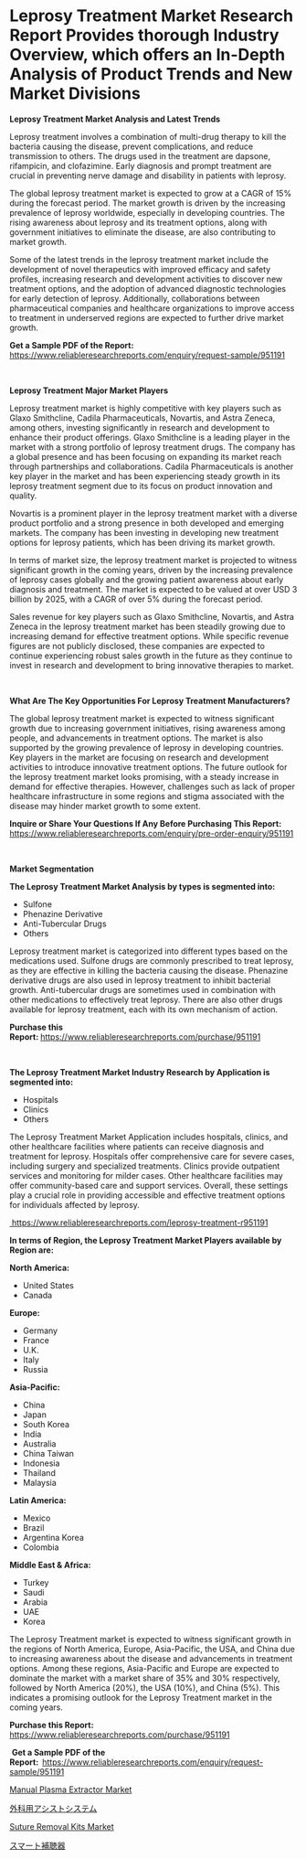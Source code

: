 <p><h1>Leprosy Treatment Market Research Report Provides thorough Industry Overview, which offers an In-Depth Analysis of Product Trends and New Market Divisions</h1></p><p><strong>Leprosy Treatment Market Analysis and Latest Trends</strong></p>
<p><p>Leprosy treatment involves a combination of multi-drug therapy to kill the bacteria causing the disease, prevent complications, and reduce transmission to others. The drugs used in the treatment are dapsone, rifampicin, and clofazimine. Early diagnosis and prompt treatment are crucial in preventing nerve damage and disability in patients with leprosy.</p><p>The global leprosy treatment market is expected to grow at a CAGR of 15% during the forecast period. The market growth is driven by the increasing prevalence of leprosy worldwide, especially in developing countries. The rising awareness about leprosy and its treatment options, along with government initiatives to eliminate the disease, are also contributing to market growth.</p><p>Some of the latest trends in the leprosy treatment market include the development of novel therapeutics with improved efficacy and safety profiles, increasing research and development activities to discover new treatment options, and the adoption of advanced diagnostic technologies for early detection of leprosy. Additionally, collaborations between pharmaceutical companies and healthcare organizations to improve access to treatment in underserved regions are expected to further drive market growth.</p></p>
<p><strong>Get a Sample PDF of the Report:&nbsp;</strong> <a href="https://www.reliableresearchreports.com/enquiry/request-sample/951191">https://www.reliableresearchreports.com/enquiry/request-sample/951191</a></p>
<p>&nbsp;</p>
<p><strong>Leprosy Treatment Major Market Players</strong></p>
<p><p>Leprosy treatment market is highly competitive with key players such as Glaxo Smithcline, Cadila Pharmaceuticals, Novartis, and Astra Zeneca, among others, investing significantly in research and development to enhance their product offerings. Glaxo Smithcline is a leading player in the market with a strong portfolio of leprosy treatment drugs. The company has a global presence and has been focusing on expanding its market reach through partnerships and collaborations. Cadila Pharmaceuticals is another key player in the market and has been experiencing steady growth in its leprosy treatment segment due to its focus on product innovation and quality.</p><p>Novartis is a prominent player in the leprosy treatment market with a diverse product portfolio and a strong presence in both developed and emerging markets. The company has been investing in developing new treatment options for leprosy patients, which has been driving its market growth.</p><p>In terms of market size, the leprosy treatment market is projected to witness significant growth in the coming years, driven by the increasing prevalence of leprosy cases globally and the growing patient awareness about early diagnosis and treatment. The market is expected to be valued at over USD 3 billion by 2025, with a CAGR of over 5% during the forecast period.</p><p>Sales revenue for key players such as Glaxo Smithcline, Novartis, and Astra Zeneca in the leprosy treatment market has been steadily growing due to increasing demand for effective treatment options. While specific revenue figures are not publicly disclosed, these companies are expected to continue experiencing robust sales growth in the future as they continue to invest in research and development to bring innovative therapies to market.</p></p>
<p>&nbsp;</p>
<p><strong>What Are The Key Opportunities For Leprosy Treatment Manufacturers?</strong></p>
<p><p>The global leprosy treatment market is expected to witness significant growth due to increasing government initiatives, rising awareness among people, and advancements in treatment options. The market is also supported by the growing prevalence of leprosy in developing countries. Key players in the market are focusing on research and development activities to introduce innovative treatment options. The future outlook for the leprosy treatment market looks promising, with a steady increase in demand for effective therapies. However, challenges such as lack of proper healthcare infrastructure in some regions and stigma associated with the disease may hinder market growth to some extent.</p></p>
<p><strong>Inquire or Share Your Questions If Any Before Purchasing This Report:</strong> <a href="https://www.reliableresearchreports.com/enquiry/pre-order-enquiry/951191">https://www.reliableresearchreports.com/enquiry/pre-order-enquiry/951191</a></p>
<p>&nbsp;</p>
<p><strong>Market Segmentation</strong></p>
<p><strong>The Leprosy Treatment Market Analysis by types is segmented into:</strong></p>
<p><ul><li>Sulfone</li><li>Phenazine Derivative</li><li>Anti-Tubercular Drugs</li><li>Others</li></ul></p>
<p><p>Leprosy treatment market is categorized into different types based on the medications used. Sulfone drugs are commonly prescribed to treat leprosy, as they are effective in killing the bacteria causing the disease. Phenazine derivative drugs are also used in leprosy treatment to inhibit bacterial growth. Anti-tubercular drugs are sometimes used in combination with other medications to effectively treat leprosy. There are also other drugs available for leprosy treatment, each with its own mechanism of action.</p></p>
<p><strong>Purchase this Report:&nbsp;</strong><a href="https://www.reliableresearchreports.com/purchase/951191">https://www.reliableresearchreports.com/purchase/951191</a></p>
<p>&nbsp;</p>
<p><strong>The Leprosy Treatment Market Industry Research by Application is segmented into:</strong></p>
<p><ul><li>Hospitals</li><li>Clinics</li><li>Others</li></ul></p>
<p><p>The Leprosy Treatment Market Application includes hospitals, clinics, and other healthcare facilities where patients can receive diagnosis and treatment for leprosy. Hospitals offer comprehensive care for severe cases, including surgery and specialized treatments. Clinics provide outpatient services and monitoring for milder cases. Other healthcare facilities may offer community-based care and support services. Overall, these settings play a crucial role in providing accessible and effective treatment options for individuals affected by leprosy.</p></p>
<p><a href="https://www.reliableresearchreports.com/leprosy-treatment-r951191">&nbsp;https://www.reliableresearchreports.com/leprosy-treatment-r951191</a></p>
<p><strong>In terms of Region, the Leprosy Treatment Market Players available by Region are:</strong></p>
<p>
    <p> <strong> North America: </strong>
        <ul>
            <li>United States</li>
            <li>Canada</li>
        </ul>
        </p> 
    <p> <strong> Europe: </strong>
        <ul>
            <li>Germany</li>
            <li>France</li>
            <li>U.K.</li>
            <li>Italy</li>
            <li>Russia</li>
        </ul>
        </p> 
    <p> <strong> Asia-Pacific: </strong>
        <ul>
            <li>China</li>
            <li>Japan</li>
            <li>South Korea</li>
            <li>India</li>
            <li>Australia</li>
            <li>China Taiwan</li>
            <li>Indonesia</li>
            <li>Thailand</li>
            <li>Malaysia</li>
        </ul>
        </p> 
    <p> <strong> Latin America: </strong>
        <ul>
            <li>Mexico</li>
            <li>Brazil</li>
            <li>Argentina Korea</li>
            <li>Colombia</li>
        </ul>
        </p> 
    <p> <strong> Middle East & Africa: </strong>
        <ul>
            <li>Turkey</li>
            <li>Saudi</li>
            <li>Arabia</li>
            <li>UAE</li>
            <li>Korea</li>
        </ul>
    </p>
    </p>
<p><p>The Leprosy Treatment market is expected to witness significant growth in the regions of North America, Europe, Asia-Pacific, the USA, and China due to increasing awareness about the disease and advancements in treatment options. Among these regions, Asia-Pacific and Europe are expected to dominate the market with a market share of 35% and 30% respectively, followed by North America (20%), the USA (10%), and China (5%). This indicates a promising outlook for the Leprosy Treatment market in the coming years.</p></p>
<p><strong>Purchase this Report: </strong><a href="https://www.reliableresearchreports.com/purchase/951191">https://www.reliableresearchreports.com/purchase/951191</a></p>
<p>&nbsp;<strong>Get a Sample PDF of the Report:&nbsp;&nbsp;</strong><a href="https://www.reliableresearchreports.com/enquiry/request-sample/951191">https://www.reliableresearchreports.com/enquiry/request-sample/951191</a></p>
<p><strong></strong></p>
<p><p><a href="https://github.com/gamblestampleyjenny50m5sl6/Market-Research-Report-List-3/blob/main/manual-plasma-extractor-market.md">Manual Plasma Extractor Market</a></p><p><a href="https://github.com/AbigaleHuel/Market-Research-Report-List-1/blob/main/4241040173284.md">外科用アシストシステム</a></p><p><a href="https://github.com/nicholepatriciadoylenwnrjr0/Market-Research-Report-List-3/blob/main/suture-removal-kits-market.md">Suture Removal Kits Market</a></p><p><a href="https://github.com/AdellaPrice2023/Market-Research-Report-List-2/blob/main/6369092173283.md">スマート補聴器</a></p></p>